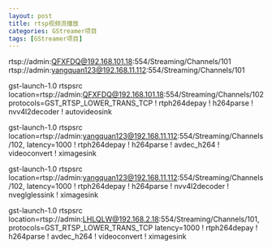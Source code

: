 ```yaml
---
layout: post
title: rtsp视频流播放
categories: GStreamer项目
tags: [GStreamer项目]
---
```


rtsp://admin:QFXFDQ@192.168.101.18:554/Streaming/Channels/101
rtsp://admin:yangquan123@192.168.11.112:554/Streaming/Channels/101

gst-launch-1.0 rtspsrc location=rtsp://admin:QFXFDQ@192.168.101.18:554/Streaming/Channels/102 protocols=GST_RTSP_LOWER_TRANS_TCP ! rtph264depay ! h264parse ! nvv4l2decoder ! autovideosink

gst-launch-1.0 rtspsrc location=rtsp://admin:yangquan123@192.168.11.112:554/Streaming/Channels/102, latency=1000 ! rtph264depay ! h264parse ! avdec_h264 ! videoconvert ! ximagesink

gst-launch-1.0 rtspsrc location=rtsp://admin:yangquan123@192.168.11.112:554/Streaming/Channels/102, latency=1000 ! rtph264depay ! h264parse ! nvv4l2decoder ! nveglglessink ! ximagesink



gst-launch-1.0 rtspsrc location=rtsp://admin:LHLQLW@192.168.2.18:554/Streaming/Channels/101, protocols=GST_RTSP_LOWER_TRANS_TCP latency=1000 ! rtph264depay ! h264parse ! avdec_h264 ! videoconvert ! ximagesink